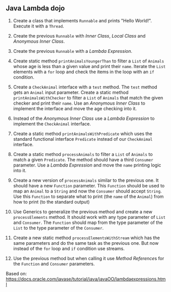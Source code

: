 Java Lambda dojo
----------------

1. Create a class that implements `Runnable` and prints "Hello World!". Execute it with a `Thread`.
1. Create the previous `Runnable` with *Inner Class*, *Local Class* and *Anonymous Inner Class*.
1. Create the previous `Runnable` with a *Lambda Expression*.

1. Create static method `printAnimalsYoungerThan` to filter a `List` of `Animals` whose age is less than a given value and print their `name`. 
Iterate the `List` elements with a `for` loop and check the items in the loop with an `if` condition.
1. Create a `CheckAnimal` interface with a `test` method. The `test` method gets an `Animal` input parameter.
Create a static method `printAnimalsWithChecker` to filter a `List` of `Animals` that match the given checker and print their `name`.
Use an *Anonymous Inner Class* to implement the interface and move the age checking into it.
1. Instead of the *Anonymous Inner Class* use a *Lambda Expression* to implement the `CheckAnimal` interface.   
1. Create a static method `printAnimalsWithPredicate` which uses the standard functional interface `Predicate` instead of our `CheckAnimal` interface.
1. Create a static method `processAnimals` to filter a `List` of `Animals` to match a given `Predicate`.
The method should have a third `Consumer` parameter.
Use a *Lambda Expression* and move the `name` printing logic into it.
1. Create a new version of `processAnimals` similar to the previous one.
It should have a new `Function` parameter.
This `Function` should be used to map an `Animal` to a `String` and now the `Consumer` should accept `String`.
Use this `Function` to separate what to print (the `name` of the `Animal`) from how to print (to the standard output)
1. Use Generics to generalize the previous method and create a new `processElements` method.
It should work with any type parameter of `List` and `Consumer`.
The `Function` should map from the type parameter of the `List` to the type parameter of the `Consumer`. 
1. Create a new static method `processElementsWithStream` which has the same parameters and do the same task as the previous one.
But now instead of the `for` loop and `if` condition use streams.
1. Use the previous method but when calling it use *Method Reference*s for the `Function` and `Consumer` parameters.  

Based on: https://docs.oracle.com/javase/tutorial/java/javaOO/lambdaexpressions.html
